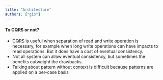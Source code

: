 ```yaml
---
title: "Architecture"
authors: ["gio"]
---
```


#### To CQRS or not?

- CQRS is useful when separation of read and write operation is necessary, for example when long write operations can have impacts to read operations. But it does have a cost of eventual consistency.
- Not all system can allow eventual consistency, but sometimes the benefits outweight the drawbacks.
- Talking about pattern without context is difficult because patterns are applied on a per-case basis
